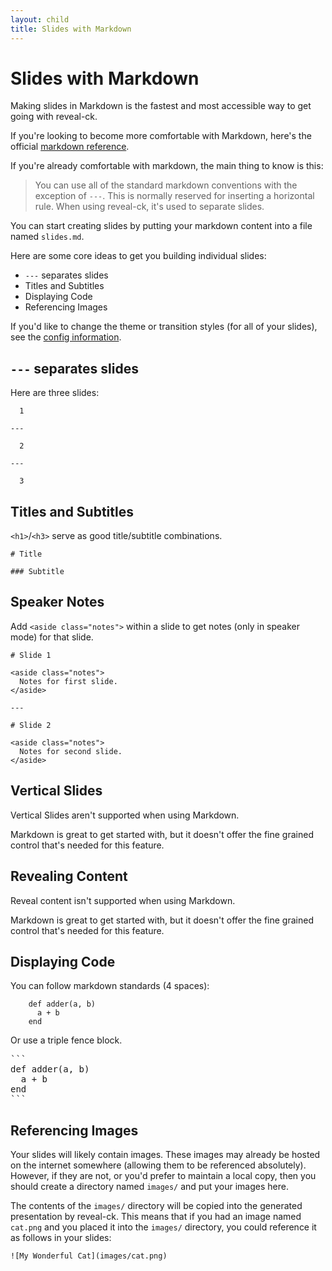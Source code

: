 ```yaml
---
layout: child
title: Slides with Markdown
---
```


# Slides with Markdown

<p class="lead">
Making slides in Markdown is the fastest and most accessible way to
get going with reveal-ck.
</p>

If you're looking to become more comfortable with Markdown, here's the
official [markdown reference][markdown-reference].

If you're already comfortable with markdown, the main thing to know is
this:

<blockquote>
You can use all of the standard markdown conventions with the
exception of <code>---</code>. This is normally reserved for inserting
a horizontal rule. When using reveal-ck, it's used to separate slides.
</blockquote>

You can start creating slides by putting your markdown content into a
file named `slides.md`.

Here are some core ideas to get you building individual slides:

* `---` separates slides
* Titles and Subtitles
* Displaying Code
* Referencing Images

If you'd like to change the theme or transition styles (for all of
your slides), see the [config information][config].

## `---` separates slides

Here are three slides:

```
  1

---

  2

---

  3
```

## Titles and Subtitles

`<h1>`/`<h3>` serve as good title/subtitle combinations.

```
# Title

### Subtitle
```

## Speaker Notes

Add `<aside class="notes">` within a slide to get notes (only in
speaker mode) for that slide.

```
# Slide 1

<aside class="notes">
  Notes for first slide.
</aside>

---

# Slide 2

<aside class="notes">
  Notes for second slide.
</aside>
```

## Vertical Slides

Vertical Slides aren't supported when using Markdown.

Markdown is great to get started with, but it doesn't offer the fine
grained control that's needed for this feature.

## Revealing Content

Reveal content isn't supported when using Markdown.

Markdown is great to get started with, but it doesn't offer the fine
grained control that's needed for this feature.

## Displaying Code

You can follow markdown standards (4 spaces):

```
    def adder(a, b)
      a + b
    end
```

Or use a triple fence block.

<pre>
```
def adder(a, b)
  a + b
end
```
</pre>

## Referencing Images

Your slides will likely contain images. These images may already be
hosted on the internet somewhere (allowing them to be referenced
absolutely). However, if they are not, or you'd prefer to maintain a
local copy, then you should create a directory named `images/` and
put your images here.

The contents of the `images/` directory will be copied into the
generated presentation by reveal-ck. This means that if you had an
image named `cat.png` and you placed it into the `images/` directory,
you could reference it as follows in your slides:

```
![My Wonderful Cat](images/cat.png)
```

[config]:                      ../config
[haml]:                        http://haml.info/
[markdown-reference]:          http://daringfireball.net/projects/markdown/syntax
[reveal.js]:                   http://lab.hakim.se/reveal-js/#/
[reveal-js-fragmented-views]:  http://lab.hakim.se/reveal-js/#/fragments
[reveal-js-fragmented-styles]: http://lab.hakim.se/reveal-js/#/19/1
